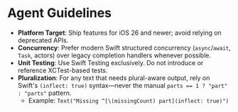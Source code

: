 # Agent Guidelines

- **Platform Target**: Ship features for iOS 26 and newer; avoid relying on deprecated APIs.
- **Concurrency**: Prefer modern Swift structured concurrency (`async`/`await`, `Task`, actors) over legacy completion handlers whenever possible.
- **Unit Testing**: Use Swift Testing exclusively. Do not introduce or reference XCTest-based tests.
- **Pluralization**: For any text that needs plural-aware output, rely on Swift's `(inflect: true)` syntax—never the manual `parts == 1 ? "part" : "parts"` pattern.  
  - Example: `Text("Missing ^[\(missingCount) part](inflect: true)")`
